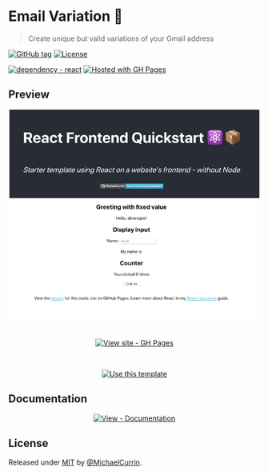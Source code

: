 # Email Variation 📧
> Create unique but valid variations of your Gmail address

[![GitHub tag](https://img.shields.io/github/tag/MichaelCurrin/react-frontend-quickstart?include_prereleases=&sort=semver)](https://github.com/MichaelCurrin/react-frontend-quickstart/releases/)
[![License](https://img.shields.io/badge/License-MIT-blue)](#license)

[![dependency - react](https://img.shields.io/badge/dependency-react-blue)](https://www.npmjs.com/package/react)
[![Hosted with GH Pages](https://img.shields.io/badge/Hosted_with-GitHub_Pages-blue?logo=github&logoColor=white)](https://pages.github.com/)


## Preview

<div align="center">
    <a href="https://michaelcurrin.github.io/react-frontend-quickstart/">
        <img src="/sample.png" alt="Sample screenshot" title="Sample screenshot" width="500" />
    </a>
</div>

<br>

<div align="center">

[![View site - GH Pages](https://img.shields.io/badge/View_site-GH_Pages-blue?style=for-the-badge)](https://michaelcurrin.github.io/react-frontend-quickstart/)

<br>
    
[![Use this template](https://img.shields.io/badge/Generate-Use_this_template-2ea44f?style=for-the-badge)](https://github.com/MichaelCurrin/react-frontend-quickstart/generate)

</div>


## Documentation

<div align="center">

[![View - Documentation](https://img.shields.io/badge/View-Documentation-blue?style=for-the-badge)](/docs/)

</div>


## License

Released under [MIT](/LICENSE) by [@MichaelCurrin](https://github.com/MichaelCurrin).
